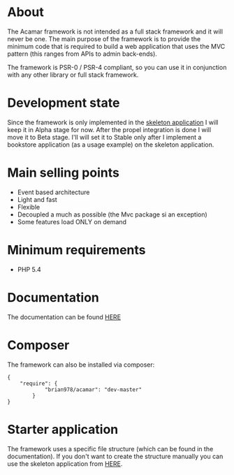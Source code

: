 # About

The Acamar framework is not intended as a full stack framework and it will never be one. The main purpose of the
framework is to provide the minimum code that is required to build a web application that uses the MVC pattern (this
ranges from APIs to admin back-ends).

The framework is PSR-0 / PSR-4 compliant, so you can use it in conjunction with any other library or full stack
framework.

# Development state

Since the framework is only implemented in
the [skeleton application](https://github.com/brian978/Acamar-SkeletonApplication) I will keep it in Alpha stage for
now. After the propel integration is done I will move it to Beta stage. I'll will set it to Stable only after I
implement a bookstore application (as a usage example) on the skeleton application.

# Main selling points
* Event based architecture
* Light and fast
* Flexible
* Decoupled a much as possible (the Mvc package si an exception)
* Some features load ONLY on demand

# Minimum requirements

* PHP 5.4

# Documentation

The documentation can be found [HERE](http://acamar.no-ip.biz)

# Composer

The framework can also be installed via composer:

    {
        "require": {
                "brian978/acamar": "dev-master"
            }
    }

# Starter application

The framework uses a specific file structure (which can be found in the documentation).
If you don't want to create the structure manually you can use the skeleton application
from [HERE](https://github.com/brian978/Acamar-SkeletonApplication).
